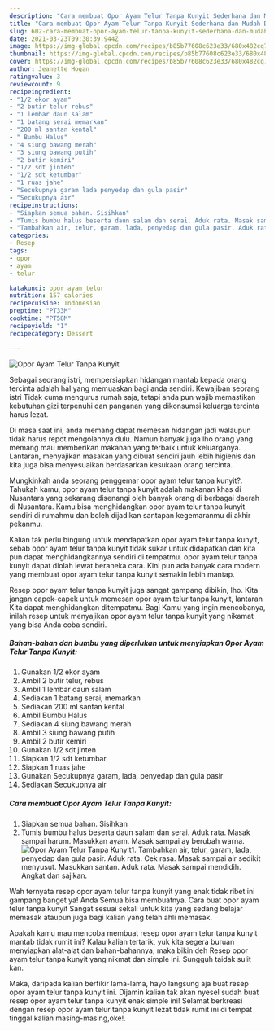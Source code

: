 ```yaml
---
description: "Cara membuat Opor Ayam Telur Tanpa Kunyit Sederhana dan Mudah Dibuat"
title: "Cara membuat Opor Ayam Telur Tanpa Kunyit Sederhana dan Mudah Dibuat"
slug: 602-cara-membuat-opor-ayam-telur-tanpa-kunyit-sederhana-dan-mudah-dibuat
date: 2021-03-23T09:30:39.944Z
image: https://img-global.cpcdn.com/recipes/b85b77608c623e33/680x482cq70/opor-ayam-telur-tanpa-kunyit-foto-resep-utama.jpg
thumbnail: https://img-global.cpcdn.com/recipes/b85b77608c623e33/680x482cq70/opor-ayam-telur-tanpa-kunyit-foto-resep-utama.jpg
cover: https://img-global.cpcdn.com/recipes/b85b77608c623e33/680x482cq70/opor-ayam-telur-tanpa-kunyit-foto-resep-utama.jpg
author: Jeanette Hogan
ratingvalue: 3
reviewcount: 9
recipeingredient:
- "1/2 ekor ayam"
- "2 butir telur rebus"
- "1 lembar daun salam"
- "1 batang serai memarkan"
- "200 ml santan kental"
- " Bumbu Halus"
- "4 siung bawang merah"
- "3 siung bawang putih"
- "2 butir kemiri"
- "1/2 sdt jinten"
- "1/2 sdt ketumbar"
- "1 ruas jahe"
- "Secukupnya garam lada penyedap dan gula pasir"
- "Secukupnya air"
recipeinstructions:
- "Siapkan semua bahan. Sisihkan"
- "Tumis bumbu halus beserta daun salam dan serai. Aduk rata. Masak sampai harum. Masukkan ayam. Masak sampai ay berubah warna."
- "Tambahkan air, telur, garam, lada, penyedap dan gula pasir. Aduk rata. Cek rasa. Masak sampai air sedikit menyusut. Masukkan santan. Aduk rata. Masak sampai mendidih. Angkat dan sajikan."
categories:
- Resep
tags:
- opor
- ayam
- telur

katakunci: opor ayam telur 
nutrition: 157 calories
recipecuisine: Indonesian
preptime: "PT33M"
cooktime: "PT58M"
recipeyield: "1"
recipecategory: Dessert

---
```



![Opor Ayam Telur Tanpa Kunyit](https://img-global.cpcdn.com/recipes/b85b77608c623e33/680x482cq70/opor-ayam-telur-tanpa-kunyit-foto-resep-utama.jpg)

Sebagai seorang istri, mempersiapkan hidangan mantab kepada orang tercinta adalah hal yang memuaskan bagi anda sendiri. Kewajiban seorang istri Tidak cuma mengurus rumah saja, tetapi anda pun wajib memastikan kebutuhan gizi terpenuhi dan panganan yang dikonsumsi keluarga tercinta harus lezat.

Di masa  saat ini, anda memang dapat memesan hidangan jadi walaupun tidak harus repot mengolahnya dulu. Namun banyak juga lho orang yang memang mau memberikan makanan yang terbaik untuk keluarganya. Lantaran, menyajikan masakan yang dibuat sendiri jauh lebih higienis dan kita juga bisa menyesuaikan berdasarkan kesukaan orang tercinta. 



Mungkinkah anda seorang penggemar opor ayam telur tanpa kunyit?. Tahukah kamu, opor ayam telur tanpa kunyit adalah makanan khas di Nusantara yang sekarang disenangi oleh banyak orang di berbagai daerah di Nusantara. Kamu bisa menghidangkan opor ayam telur tanpa kunyit sendiri di rumahmu dan boleh dijadikan santapan kegemaranmu di akhir pekanmu.

Kalian tak perlu bingung untuk mendapatkan opor ayam telur tanpa kunyit, sebab opor ayam telur tanpa kunyit tidak sukar untuk didapatkan dan kita pun dapat menghidangkannya sendiri di tempatmu. opor ayam telur tanpa kunyit dapat diolah lewat beraneka cara. Kini pun ada banyak cara modern yang membuat opor ayam telur tanpa kunyit semakin lebih mantap.

Resep opor ayam telur tanpa kunyit juga sangat gampang dibikin, lho. Kita jangan capek-capek untuk memesan opor ayam telur tanpa kunyit, lantaran Kita dapat menghidangkan ditempatmu. Bagi Kamu yang ingin mencobanya, inilah resep untuk menyajikan opor ayam telur tanpa kunyit yang nikamat yang bisa Anda coba sendiri.

<!--inarticleads1-->

##### Bahan-bahan dan bumbu yang diperlukan untuk menyiapkan Opor Ayam Telur Tanpa Kunyit:

1. Gunakan 1/2 ekor ayam
1. Ambil 2 butir telur, rebus
1. Ambil 1 lembar daun salam
1. Sediakan 1 batang serai, memarkan
1. Sediakan 200 ml santan kental
1. Ambil  Bumbu Halus
1. Sediakan 4 siung bawang merah
1. Ambil 3 siung bawang putih
1. Ambil 2 butir kemiri
1. Gunakan 1/2 sdt jinten
1. Siapkan 1/2 sdt ketumbar
1. Siapkan 1 ruas jahe
1. Gunakan Secukupnya garam, lada, penyedap dan gula pasir
1. Sediakan Secukupnya air




<!--inarticleads2-->

##### Cara membuat Opor Ayam Telur Tanpa Kunyit:

1. Siapkan semua bahan. Sisihkan
1. Tumis bumbu halus beserta daun salam dan serai. Aduk rata. Masak sampai harum. Masukkan ayam. Masak sampai ay berubah warna.
<img src="https://img-global.cpcdn.com/steps/aa40f10218f0c1f3/160x128cq70/opor-ayam-telur-tanpa-kunyit-langkah-memasak-2-foto.jpg" alt="Opor Ayam Telur Tanpa Kunyit">1. Tambahkan air, telur, garam, lada, penyedap dan gula pasir. Aduk rata. Cek rasa. Masak sampai air sedikit menyusut. Masukkan santan. Aduk rata. Masak sampai mendidih. Angkat dan sajikan.




Wah ternyata resep opor ayam telur tanpa kunyit yang enak tidak ribet ini gampang banget ya! Anda Semua bisa membuatnya. Cara buat opor ayam telur tanpa kunyit Sangat sesuai sekali untuk kita yang sedang belajar memasak ataupun juga bagi kalian yang telah ahli memasak.

Apakah kamu mau mencoba membuat resep opor ayam telur tanpa kunyit mantab tidak rumit ini? Kalau kalian tertarik, yuk kita segera buruan menyiapkan alat-alat dan bahan-bahannya, maka bikin deh Resep opor ayam telur tanpa kunyit yang nikmat dan simple ini. Sungguh taidak sulit kan. 

Maka, daripada kalian berfikir lama-lama, hayo langsung aja buat resep opor ayam telur tanpa kunyit ini. Dijamin kalian tak akan nyesel sudah buat resep opor ayam telur tanpa kunyit enak simple ini! Selamat berkreasi dengan resep opor ayam telur tanpa kunyit lezat tidak rumit ini di tempat tinggal kalian masing-masing,oke!.

